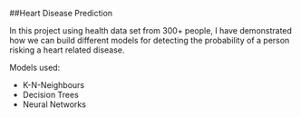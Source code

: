 ##Heart Disease Prediction


In this project using health data set from 300+ people, I have demonstrated how we can build different models for detecting the probability of a person risking a heart related disease.

Models used:
- K-N-Neighbours
- Decision Trees
- Neural Networks
